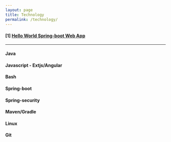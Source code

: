 ```yaml
---
layout: page
title: Technology
permalink: /technology/
---
```


#### [1] [Hello World Spring-boot Web App](/technology/java/spring-boot/hello-world-spring-boot-web-app.html)

_____________________________________________________


#### Java

#### Javascript - Extjs/Angular

#### Bash

#### Spring-boot

#### Spring-security

#### Maven/Gradle

#### Linux

#### Git




